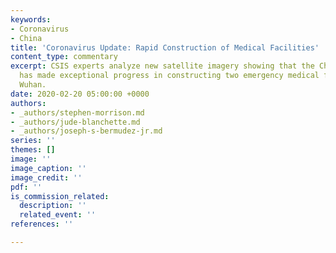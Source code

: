 ```yaml
---
keywords:
- Coronavirus
- China
title: 'Coronavirus Update: Rapid Construction of Medical Facilities'
content_type: commentary
excerpt: CSIS experts analyze new satellite imagery showing that the Chinese government
  has made exceptional progress in constructing two emergency medical facilities in
  Wuhan.
date: 2020-02-20 05:00:00 +0000
authors:
- _authors/stephen-morrison.md
- _authors/jude-blanchette.md
- _authors/joseph-s-bermudez-jr.md
series: ''
themes: []
image: ''
image_caption: ''
image_credit: ''
pdf: ''
is_commission_related:
  description: ''
  related_event: ''
references: ''

---
```

